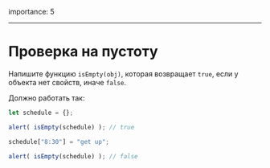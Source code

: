 importance: 5

---

# Проверка на пустоту

Напишите функцию `isEmpty(obj)`, которая возвращает `true`, если у объекта нет свойств, иначе `false`.

Должно работать так:

```js
let schedule = {};

alert( isEmpty(schedule) ); // true

schedule["8:30"] = "get up";

alert( isEmpty(schedule) ); // false
```

